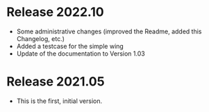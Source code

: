 # Release 2022.10
- Some administrative changes (improved the Readme, added this Changelog, etc.)
- Added a testcase for the simple wing
- Update of the documentation to Version 1.03

# Release 2021.05
- This is the first, initial version.

